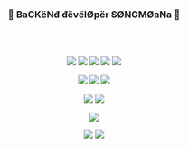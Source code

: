 ### <p align="center">💙 BaCKёNđ đёvёlØpёr SØNGMØaNa 💙</p>  

<br>
<br>

<p align="center"><img src="https://img.shields.io/badge/Python-FF0000?style=for-the-badge&logo=Python&logoColor=white"> <img src="https://img.shields.io/badge/fastapi-FF0000?style=for-the-badge&logo=fastapi&logoColor=white"> <img src="https://img.shields.io/badge/nginx-FF0000?style=for-the-badge&logo=nginx&logoColor=white"> <img src="https://img.shields.io/badge/docker-FF0000?style=for-the-badge&logo=docker&logoColor=white"> <img src="https://img.shields.io/badge/spring-FF0000?style=for-the-badge&logo=Spring&logoColor=white"></p></p>

<p align="center"><img src="https://img.shields.io/badge/mongodb-FF0089?style=for-the-badge&logo=mongodb&logoColor=white"> <img src="https://img.shields.io/badge/mariadb-FF0089?style=for-the-badge&logo=mariadb&logoColor=white"> <img src="https://img.shields.io/badge/postgresql-FF0089?style=for-the-badge&logo=postgresql&logoColor=white"></p>

<p align="center"><img src="https://img.shields.io/badge/amazons3-FF9A00?style=for-the-badge&logo=amazons3&logoColor=white"> <img src="https://img.shields.io/badge/amazonec2-FF9A00?style=for-the-badge&logo=amazonec2&logoColor=white"></p>

<p align="center"><img src="https://img.shields.io/badge/apacheairflow-017CEE?style=for-the-badge&logo=apacheairflow&logoColor=white"></p>  

<p align="center"><img src="https://img.shields.io/badge/tensorflow-4B0082?style=for-the-badge&logo=tensorflow&logoColor=white"> <img src="https://img.shields.io/badge/jupyter-4B0082?style=for-the-badge&logo=jupyter&logoColor=white"></p>

